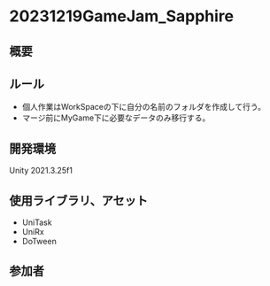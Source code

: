 # 20231219GameJam_Sapphire
## 概要  

## ルール

- 個人作業はWorkSpaceの下に自分の名前のフォルダを作成して行う。
- マージ前にMyGame下に必要なデータのみ移行する。
## 開発環境  

Unity 2021.3.25f1

## 使用ライブラリ、アセット

- UniTask
- UniRx
- DoTween

## 参加者  


